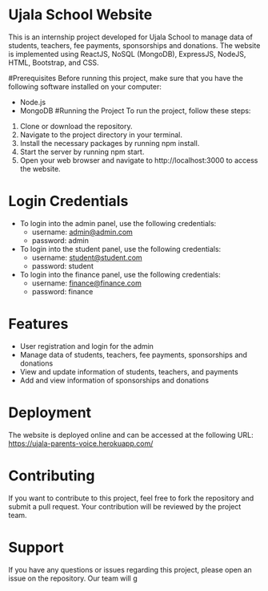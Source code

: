 # Ujala School Website
This is an internship project developed for Ujala School to manage data of students, teachers, fee payments, sponsorships and donations. The website is implemented using ReactJS, NoSQL (MongoDB), ExpressJS, NodeJS, HTML, Bootstrap, and CSS.

#Prerequisites
Before running this project, make sure that you have the following software installed on your computer:

- Node.js
- MongoDB
#Running the Project
To run the project, follow these steps:

1. Clone or download the repository.
2. Navigate to the project directory in your terminal.
3. Install the necessary packages by running npm install.
4. Start the server by running npm start.
5. Open your web browser and navigate to http://localhost:3000 to access the website.

# Login Credentials
- To login into the admin panel, use the following credentials:
    - username: admin@admin.com
    - password: admin
- To login into the student panel, use the following credentials:
    - username: student@student.com
    - password: student
- To login into the finance panel, use the following credentials:
   - username: finance@finance.com
    - password: finance
# Features
 - User registration and login for the admin
- Manage data of students, teachers, fee payments, sponsorships and donations
- View and update information of students, teachers, and payments
- Add and view information of sponsorships and donations
# Deployment
The website is deployed online and can be accessed at the following URL: https://ujala-parents-voice.herokuapp.com/

# Contributing
If you want to contribute to this project, feel free to fork the repository and submit a pull request. Your contribution will be reviewed by the project team.

# Support
If you have any questions or issues regarding this project, please open an issue on the repository. Our team will g
